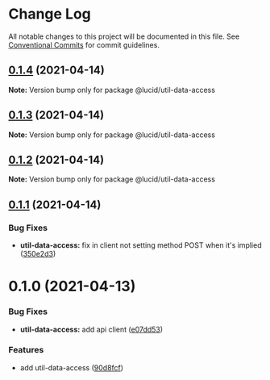 # Change Log

All notable changes to this project will be documented in this file.
See [Conventional Commits](https://conventionalcommits.org) for commit guidelines.

## [0.1.4](https://github.com/Lucid-Deployment/lucid/compare/@lucid/util-data-access@0.1.3...@lucid/util-data-access@0.1.4) (2021-04-14)

**Note:** Version bump only for package @lucid/util-data-access





## [0.1.3](https://github.com/Lucid-Deployment/lucid/compare/@lucid/util-data-access@0.1.2...@lucid/util-data-access@0.1.3) (2021-04-14)

**Note:** Version bump only for package @lucid/util-data-access





## [0.1.2](https://github.com/Lucid-Deployment/lucid/compare/@lucid/util-data-access@0.1.1...@lucid/util-data-access@0.1.2) (2021-04-14)

**Note:** Version bump only for package @lucid/util-data-access





## [0.1.1](https://github.com/Lucid-Deployment/lucid/compare/@lucid/util-data-access@0.1.0...@lucid/util-data-access@0.1.1) (2021-04-14)


### Bug Fixes

* **util-data-access:** fix in client not setting method POST when it's implied ([350e2d3](https://github.com/Lucid-Deployment/lucid/commit/350e2d33ef4b23ab0f7c242a6f72045705f0a312))





# 0.1.0 (2021-04-13)


### Bug Fixes

* **util-data-access:** add api client ([e07dd53](https://github.com/Lucid-Deployment/lucid/commit/e07dd5363069fdf37270bd265e72949f29c37c6c))


### Features

* add util-data-access ([90d8fcf](https://github.com/Lucid-Deployment/lucid/commit/90d8fcf96af701c2889384ee322c7374ccef2d59))
